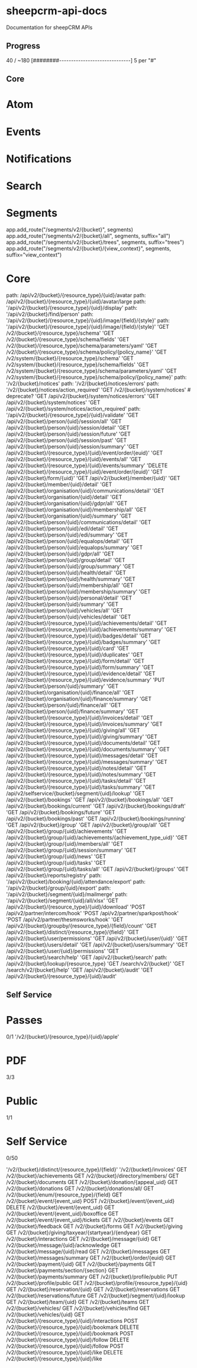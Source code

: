 # sheepcrm-api-docs
Documentation for sheepCRM APIs

## Progress

40 / ~180
[########------------------------------]
5 per "#"

## Core
# Atom
# Events
# Notifications
# Search

# Segments
app.add_route("/segments/v2/{bucket}", segments)
app.add_route("/segments/v2/{bucket}/all", segments, suffix="all")
app.add_route("/segments/v2/{bucket}/trees", segments, suffix="trees")
app.add_route("/segments/v2/{bucket}/{view_context}", segments, suffix="view_context")


# Core
path: /api/v2/{bucket}/{resource_type}/{uid}/avatar
path: /api/v2/{bucket}/{resource_type}/{uid}/avatar/large
path: '/api/v2/{bucket}/{resource_type}/{uid}/display'
path: '/api/v2/{bucket}/find/person'
path: '/api/v2/{bucket}/{resource_type}/{uid}/image/{field}/{style}'
path: '/api/v2/{bucket}/{resource_type}/{uid}/image/{field}/{style}'
'GET /v2/{bucket}/{resource_type}/schema'
'GET /v2/{bucket}/{resource_type}/schema/fields'
'GET /v2/{bucket}/{resource_type}/schema/parameters/yaml'
'GET /v2/{bucket}/{resource_type}/schema/policy/{policy_name}'
'GET /v2/system/{bucket}/{resource_type}/schema'
'GET /v2/system/{bucket}/{resource_type}/schema/fields'
'GET /v2/system/{bucket}/{resource_type}/schema/parameters/yaml'
'GET /v2/system/{bucket}/{resource_type}/schema/policy/{policy_name}'
path: '/v2/{bucket}/notices'
path: '/v2/{bucket}/notices/errors'
path: '/v2/{bucket}/notices/action_required'
'GET /v2/{bucket}/system/notices' # deprecate?
'GET /api/v2/{bucket}/system/notices/errors'
'GET /api/v2/{bucket}/system/notices'
'GET /api/v2/{bucket}/system/notices/action_required'
path: '/api/v2/{bucket}/{resource_type}/{uid}/validate'
'GET /api/v2/{bucket}/person/{uid}/session/all'
'GET /api/v2/{bucket}/person/{uid}/session/detail'
'GET /api/v2/{bucket}/person/{uid}/session/future'
'GET /api/v2/{bucket}/person/{uid}/session/past'
'GET /api/v2/{bucket}/person/{uid}/session/summary'
'GET /api/v2/{bucket}/{resource_type}/{uid}/event/order/{euid}'
'GET /api/v2/{bucket}/{resource_type}/{uid}/events/all'
'GET /api/v2/{bucket}/{resource_type}/{uid}/events/summary'
'DELETE /api/v2/{bucket}/{resource_type}/{uid}/event/order/{euid}'
'GET /api/v2/{bucket}/form/{uid}'
'GET /api/v2/{bucket}/member/{uid}'
'GET /api/v2/{bucket}/member/{uid}/detail'
'GET /api/v2/{bucket}/organisation/{uid}/communications/detail'
'GET /api/v2/{bucket}/organisation/{uid}/detail'
'GET /api/v2/{bucket}/organisation/{uid}/gdpr/all'
'GET /api/v2/{bucket}/organisation/{uid}/membership/all'
'GET /api/v2/{bucket}/organisation/{uid}/summary'
'GET /api/v2/{bucket}/person/{uid}/communications/detail'
'GET /api/v2/{bucket}/person/{uid}/edi/detail'
'GET /api/v2/{bucket}/person/{uid}/edi/summary'
'GET /api/v2/{bucket}/person/{uid}/equalops/detail'
'GET /api/v2/{bucket}/person/{uid}/equalops/summary'
'GET /api/v2/{bucket}/person/{uid}/gdpr/all'
'GET /api/v2/{bucket}/person/{uid}/group/detail'
'GET /api/v2/{bucket}/person/{uid}/group/summary'
'GET /api/v2/{bucket}/person/{uid}/health/detail'
'GET /api/v2/{bucket}/person/{uid}/health/summary'
'GET /api/v2/{bucket}/person/{uid}/membership/all'
'GET /api/v2/{bucket}/person/{uid}/membership/summary'
'GET /api/v2/{bucket}/person/{uid}/personal/detail'
'GET /api/v2/{bucket}/person/{uid}/summary'
'GET /api/v2/{bucket}/person/{uid}/vehicles/all'
'GET /api/v2/{bucket}/person/{uid}/vehicles/detail'
'GET /api/v2/{bucket}/{resource_type}/{uid}/achievements/detail'
'GET /api/v2/{bucket}/{resource_type}/{uid}/achievements/summary'
'GET /api/v2/{bucket}/{resource_type}/{uid}/badges/detail'
'GET /api/v2/{bucket}/{resource_type}/{uid}/badges/summary'
'GET /api/v2/{bucket}/{resource_type}/{uid}/card'
'GET /api/v2/{bucket}/{resource_type}/{uid}/duplicates'
'GET /api/v2/{bucket}/{resource_type}/{uid}/form/detail'
'GET /api/v2/{bucket}/{resource_type}/{uid}/form/summary'
'GET /api/v2/{bucket}/{resource_type}/{uid}/evidence/detail'
'GET /api/v2/{bucket}/{resource_type}/{uid}/evidence/summary'
'PUT /api/v2/{bucket}/person/{uid}/summary'
'GET /api/v2/{bucket}/organisation/{uid}/finance/all'
'GET /api/v2/{bucket}/organisation/{uid}/finance/summary'
'GET /api/v2/{bucket}/person/{uid}/finance/all'
'GET /api/v2/{bucket}/person/{uid}/finance/summary'
'GET /api/v2/{bucket}/{resource_type}/{uid}/invoices/detail'
'GET /api/v2/{bucket}/{resource_type}/{uid}/invoices/summary'
'GET /api/v2/{bucket}/{resource_type}/{uid}/giving/all'
'GET /api/v2/{bucket}/{resource_type}/{uid}/giving/summary'
'GET /api/v2/{bucket}/{resource_type}/{uid}/documents/detail'
'GET /api/v2/{bucket}/{resource_type}/{uid}/documents/summary'
'GET /api/v2/{bucket}/{resource_type}/{uid}/messages/detail'
'GET /api/v2/{bucket}/{resource_type}/{uid}/messages/summary'
'GET /api/v2/{bucket}/{resource_type}/{uid}/notes/detail'
'GET /api/v2/{bucket}/{resource_type}/{uid}/notes/summary'
'GET /api/v2/{bucket}/{resource_type}/{uid}/tasks/detail'
'GET /api/v2/{bucket}/{resource_type}/{uid}/tasks/summary'
'GET /api/v2/selfservice/{bucket}/segment/{uid}/lookup'
'GET /api/v2/{bucket}/bookings'
'GET /api/v2/{bucket}/bookings/all'
'GET /api/v2/{bucket}/bookings/current'
'GET /api/v2/{bucket}/bookings/draft'
'GET /api/v2/{bucket}/bookings/future'
'GET /api/v2/{bucket}/bookings/past'
'GET /api/v2/{bucket}/bookings/running'
'GET /api/v2/{bucket}/group'
'GET /api/v2/{bucket}/group/all'
'GET /api/v2/{bucket}/group/{uid}/achievements'
'GET /api/v2/{bucket}/group/{uid}/achievements/{achievement_type_uid}'
'GET /api/v2/{bucket}/group/{uid}/members/all'
'GET /api/v2/{bucket}/group/{uid}/session/summary'
'GET /api/v2/{bucket}/group/{uid}/news'
'GET /api/v2/{bucket}/group/{uid}/tasks'
'GET /api/v2/{bucket}/group/{uid}/tasks/all'
'GET /api/v2/{bucket}/groups'
'GET /api/v2/{bucket}/reports/registry'
path: '/api/v2/{bucket}/booking/{uid}/attendance/export'
path: '/api/v2/{bucket}/group/{uid}/export'
path: '/api/v2/{bucket}/segment/{uid}/mailmerge'
path: '/api/v2/{bucket}/segment/{uid}/all/xlsx'
'GET /api/v2/{bucket}/{resource_type}/{uid}/download'
'POST /api/v2/partner/intercom/hook'
'POST /api/v2/partner/sparkpost/hook'
'POST /api/v2/partner/thesmsworks/hook'
'GET /api/v2/{bucket}/groupby/{resource_type}/{field}/count'
'GET /api/v2/{bucket}/distinct/{resource_type}/{field}'
'GET /api/v2/{bucket}/user/permissions'
'GET /api/v2/{bucket}/user/{uid}'
'GET /api/v2/{bucket}/users/detail'
'GET /api/v2/{bucket}/users/summary'
'GET /api/v2/{bucket}/user/{uid}/permissions'
'GET /api/v2/{bucket}/search/help'
'GET /api/v2/{bucket}/search'
path: /api/v2/{bucket}/lookup/{resource_type}
'GET /search/v2/{bucket}'
'GET /search/v2/{bucket}/help'
'GET /api/v2/{bucket}/audit'
'GET /api/v2/{bucket}/{resource_type}/{uid}/audit'


## Self Service
# Passes
0/1
'/v2/{bucket}/{resource_type}/{uid}/apple'

# PDF
3/3

# Public
1/1

# Self Service
0/50

'/v2/{bucket}/distinct/{resource_type}/{field}'
'/v2/{bucket}/invoices'
GET /v2/{bucket}/achievements
GET /v2/{bucket}/directory/members/
GET /v2/{bucket}/documents
GET /v2/{bucket}/donation/{appeal_uid}
GET /v2/{bucket}/donations
GET /v2/{bucket}/donations/all/
GET /v2/{bucket}/enum/{resource_type}/{field}
GET /v2/{bucket}/event/{event_uid}
POST /v2/{bucket}/event/{event_uid}
DELETE /v2/{bucket}/event/{event_uid}
GET /v2/{bucket}/event/{event_uid}/boxoffice
GET /v2/{bucket}/event/{event_uid}/tickets
GET /v2/{bucket}/events
GET /v2/{bucket}/feedback
GET /v2/{bucket}/forms
GET /v2/{bucket}/giving
GET /v2/{bucket}/giving/taxyear/{startyear}/{endyear}
GET /v2/{bucket}/interactions
GET /v2/{bucket}/message/{uid}
GET /v2/{bucket}/message/{uid}/acknowledge
GET /v2/{bucket}/message/{uid}/read
GET /v2/{bucket}/messages
GET /v2/{bucket}/messages/summary
GET /v2/{bucket}/order/{euid}
GET /v2/{bucket}/payment/{uid}
GET /v2/{bucket}/payments
GET /v2/{bucket}/payments/section/{section}
GET /v2/{bucket}/payments/summary
GET /v2/{bucket}/profile/public
PUT /v2/{bucket}/profile/public
GET /v2/{bucket}/profile/{resource_type}/{uid}
GET /v2/{bucket}/reservation/{uid}
GET /v2/{bucket}/reservations
GET /v2/{bucket}/reservations/future
GET /v2/{bucket}/segment/{uid}/lookup
GET /v2/{bucket}/team/{uid}
GET /v2/{bucket}/teams
GET /v2/{bucket}/vehicles/
GET /v2/{bucket}/vehicles/find
GET /v2/{bucket}/vehicles/{uid}
GET /v2/{bucket}/{resource_type}/{uid}/interactions
POST /v2/{bucket}/{resource_type}/{uid}/bookmark
DELETE /v2/{bucket}/{resource_type}/{uid}/bookmark
POST /v2/{bucket}/{resource_type}/{uid}/follow
DELETE /v2/{bucket}/{resource_type}/{uid}/follow
POST /v2/{bucket}/{resource_type}/{uid}/like
DELETE /v2/{bucket}/{resource_type}/{uid}/like